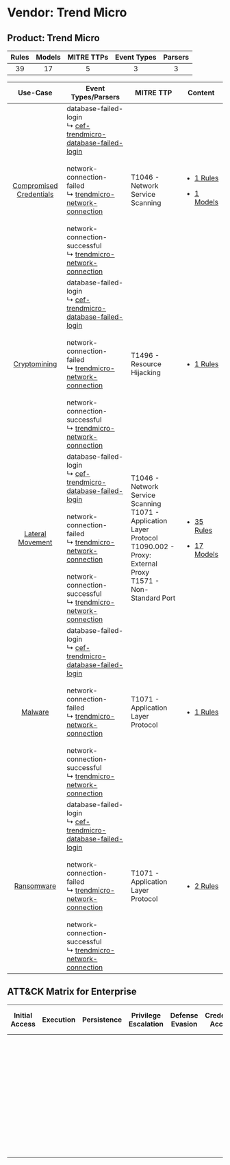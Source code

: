 Vendor: Trend Micro
===================
Product: Trend Micro
--------------------
| Rules | Models | MITRE TTPs | Event Types | Parsers |
|:-----:|:------:|:----------:|:-----------:|:-------:|
|  39   |   17   |     5      |      3      |    3    |

|                                  Use-Case                                  | Event Types/Parsers                                                                                                                                                                                                                                                                                                                                                                                        | MITRE TTP                                                                                                                                    | Content                                                                                                                    |
|:--------------------------------------------------------------------------:| ---------------------------------------------------------------------------------------------------------------------------------------------------------------------------------------------------------------------------------------------------------------------------------------------------------------------------------------------------------------------------------------------------------- | -------------------------------------------------------------------------------------------------------------------------------------------- | -------------------------------------------------------------------------------------------------------------------------- |
| [Compromised Credentials](../../../UseCases/uc_compromised_credentials.md) |  database-failed-login<br> ↳ [cef-trendmicro-database-failed-login](Parsers/parserContent_cef-trendmicro-database-failed-login.md)<br><br> network-connection-failed<br> ↳ [trendmicro-network-connection](Parsers/parserContent_trendmicro-network-connection.md)<br><br> network-connection-successful<br> ↳ [trendmicro-network-connection](Parsers/parserContent_trendmicro-network-connection.md)<br> | T1046 - Network Service Scanning<br>                                                                                                         | [<ul><li>1 Rules</li></ul><ul><li>1 Models</li></ul>](Rules_Models/r_m_trend_micro_trend_micro_Compromised_Credentials.md) |
|            [Cryptomining](../../../UseCases/uc_cryptomining.md)            |  database-failed-login<br> ↳ [cef-trendmicro-database-failed-login](Parsers/parserContent_cef-trendmicro-database-failed-login.md)<br><br> network-connection-failed<br> ↳ [trendmicro-network-connection](Parsers/parserContent_trendmicro-network-connection.md)<br><br> network-connection-successful<br> ↳ [trendmicro-network-connection](Parsers/parserContent_trendmicro-network-connection.md)<br> | T1496 - Resource Hijacking<br>                                                                                                               | [<ul><li>1 Rules</li></ul>](Rules_Models/r_m_trend_micro_trend_micro_Cryptomining.md)                                      |
|        [Lateral Movement](../../../UseCases/uc_lateral_movement.md)        |  database-failed-login<br> ↳ [cef-trendmicro-database-failed-login](Parsers/parserContent_cef-trendmicro-database-failed-login.md)<br><br> network-connection-failed<br> ↳ [trendmicro-network-connection](Parsers/parserContent_trendmicro-network-connection.md)<br><br> network-connection-successful<br> ↳ [trendmicro-network-connection](Parsers/parserContent_trendmicro-network-connection.md)<br> | T1046 - Network Service Scanning<br>T1071 - Application Layer Protocol<br>T1090.002 - Proxy: External Proxy<br>T1571 - Non-Standard Port<br> | [<ul><li>35 Rules</li></ul><ul><li>17 Models</li></ul>](Rules_Models/r_m_trend_micro_trend_micro_Lateral_Movement.md)      |
|                 [Malware](../../../UseCases/uc_malware.md)                 |  database-failed-login<br> ↳ [cef-trendmicro-database-failed-login](Parsers/parserContent_cef-trendmicro-database-failed-login.md)<br><br> network-connection-failed<br> ↳ [trendmicro-network-connection](Parsers/parserContent_trendmicro-network-connection.md)<br><br> network-connection-successful<br> ↳ [trendmicro-network-connection](Parsers/parserContent_trendmicro-network-connection.md)<br> | T1071 - Application Layer Protocol<br>                                                                                                       | [<ul><li>1 Rules</li></ul>](Rules_Models/r_m_trend_micro_trend_micro_Malware.md)                                           |
|              [Ransomware](../../../UseCases/uc_ransomware.md)              |  database-failed-login<br> ↳ [cef-trendmicro-database-failed-login](Parsers/parserContent_cef-trendmicro-database-failed-login.md)<br><br> network-connection-failed<br> ↳ [trendmicro-network-connection](Parsers/parserContent_trendmicro-network-connection.md)<br><br> network-connection-successful<br> ↳ [trendmicro-network-connection](Parsers/parserContent_trendmicro-network-connection.md)<br> | T1071 - Application Layer Protocol<br>                                                                                                       | [<ul><li>2 Rules</li></ul>](Rules_Models/r_m_trend_micro_trend_micro_Ransomware.md)                                        |

ATT&CK Matrix for Enterprise
----------------------------
| Initial Access | Execution | Persistence | Privilege Escalation | Defense Evasion | Credential Access | Discovery                                                                     | Lateral Movement | Collection | Command and Control                                                                                                                                                                                                                                                                           | Exfiltration | Impact                                                                  |
| -------------- | --------- | ----------- | -------------------- | --------------- | ----------------- | ----------------------------------------------------------------------------- | ---------------- | ---------- | --------------------------------------------------------------------------------------------------------------------------------------------------------------------------------------------------------------------------------------------------------------------------------------------- | ------------ | ----------------------------------------------------------------------- |
|                |           |             |                      |                 |                   | [Network Service Scanning](https://attack.mitre.org/techniques/T1046)<br><br> |                  |            | [Non-Standard Port](https://attack.mitre.org/techniques/T1571)<br><br>[Proxy: External Proxy](https://attack.mitre.org/techniques/T1090/002)<br><br>[Application Layer Protocol](https://attack.mitre.org/techniques/T1071)<br><br>[Proxy](https://attack.mitre.org/techniques/T1090)<br><br> |              | [Resource Hijacking](https://attack.mitre.org/techniques/T1496)<br><br> |